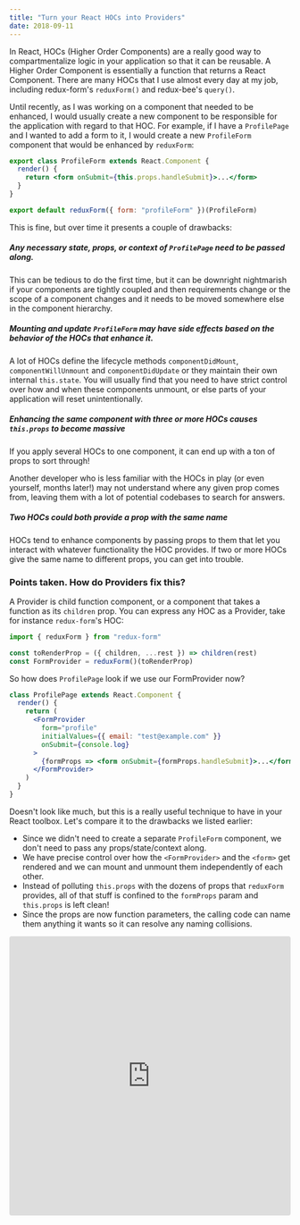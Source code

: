 ```yaml
---
title: "Turn your React HOCs into Providers"
date: 2018-09-11
---
```


In React, HOCs (Higher Order Components) are a really good way to compartmentalize logic in your application so that it can be reusable. A Higher Order Component is essentially a function that returns a React Component. There are many HOCs that I use almost every day at my job, including redux-form's `reduxForm()` and redux-bee's `query()`.

Until recently, as I was working on a component that needed to be enhanced, I would usually create a new component to be responsible for the application with regard to that HOC. For example, if I have a `ProfilePage` and I wanted to add a form to it, I would create a new `ProfileForm` component that would be enhanced by `reduxForm`:

```jsx
export class ProfileForm extends React.Component {
  render() {
    return <form onSubmit={this.props.handleSubmit}>...</form>
  }
}

export default reduxForm({ form: "profileForm" })(ProfileForm)
```

This is fine, but over time it presents a couple of drawbacks:

##### Any necessary state, props, or context of `ProfilePage` need to be passed along.

This can be tedious to do the first time, but it can be downright nightmarish if your components are tightly coupled and then requirements change or the scope of a component changes and it needs to be moved somewhere else in the component hierarchy.

##### Mounting and update `ProfileForm` may have side effects based on the behavior of the HOCs that enhance it.

A lot of HOCs define the lifecycle methods `componentDidMount`, `componentWillUnmount` and `componentDidUpdate` or they maintain their own internal `this.state`. You will usually find that you need to have strict control over how and when these components unmount, or else parts of your application will reset unintentionally.

##### Enhancing the same component with three or more HOCs causes `this.props` to become massive

If you apply several HOCs to one component, it can end up with a ton of props to sort through!

Another developer who is less familiar with the HOCs in play (or even yourself, months later!) may not understand where any given prop comes from, leaving them with a lot of potential codebases to search for answers.

##### Two HOCs could both provide a prop with the same name

HOCs tend to enhance components by passing props to them that let you interact with whatever functionality the HOC provides. If two or more HOCs give the same name to different props, you can get into trouble.

### Points taken. How do Providers fix this?

A Provider is child function component, or a component that takes a function as its `children` prop. You can express any HOC as a Provider, take for instance `redux-form`'s HOC:

```jsx
import { reduxForm } from "redux-form"

const toRenderProp = ({ children, ...rest }) => children(rest)
const FormProvider = reduxForm()(toRenderProp)
```

So how does `ProfilePage` look if we use our FormProvider now?

```jsx
class ProfilePage extends React.Component {
  render() {
    return (
      <FormProvider
        form="profile"
        initialValues={{ email: "test@example.com" }}
        onSubmit={console.log}
      >
        {formProps => <form onSubmit={formProps.handleSubmit}>...</form>}
      </FormProvider>
    )
  }
}
```

Doesn't look like much, but this is a really useful technique to have in your React toolbox. Let's compare it to the drawbacks we listed earlier:

- Since we didn't need to create a separate `ProfileForm` component, we don't need to pass any props/state/context along.
- We have precise control over how the `<FormProvider>` and the `<form>` get rendered and we can mount and unmount them independently of each other.
- Instead of polluting `this.props` with the dozens of props that `reduxForm` provides, all of that stuff is confined to the `formProps` param and `this.props` is left clean!
- Since the props are now function parameters, the calling code can name them anything it wants so it can resolve any naming collisions.

<iframe src="https://codesandbox.io/embed/n368mwry7m" style="width:100%; height:500px; border:0; border-radius: 4px; overflow:hidden;" sandbox="allow-modals allow-forms allow-popups allow-scripts allow-same-origin"></iframe>
